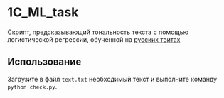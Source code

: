 # 1C_ML_task
Скрипт, предсказывающий тональность текста с помощью логистической регрессии, обученной на [русских твитах](https://study.mokoron.com/)
## Использование
Загрузите в файл `text.txt` необходимый текст и выполните команду `python check.py`.
